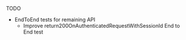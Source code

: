 TODO

-	EndToEnd tests for remaining API
	-	Improve return200OnAuthenticatedRequestWithSessionId End to End test
